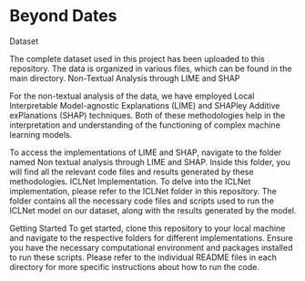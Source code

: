 # Beyond Dates

Dataset

The complete dataset used in this project has been uploaded to this repository. The data is organized in various files, which can be found in the main directory.
Non-Textual Analysis through LIME and SHAP

For the non-textual analysis of the data, we have employed Local Interpretable Model-agnostic Explanations (LIME) and SHAPley Additive exPlanations (SHAP) techniques. Both of these methodologies help in the interpretation and understanding of the functioning of complex machine learning models.

To access the implementations of LIME and SHAP, navigate to the folder named Non textual analysis through LIME and SHAP. Inside this folder, you will find all the relevant code files and results generated by these methodologies.
ICLNet Implementation. To delve into the ICLNet implementation, please refer to the ICLNet folder in this repository. The folder contains all the necessary code files and scripts used to run the ICLNet model on our dataset, along with the results generated by the model.

Getting Started
To get started, clone this repository to your local machine and navigate to the respective folders for different implementations. Ensure you have the necessary computational environment and packages installed to run these scripts. Please refer to the individual README files in each directory for more specific instructions about how to run the code.
